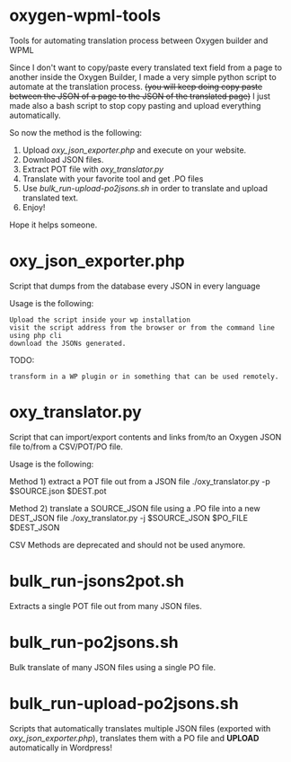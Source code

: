 # oxygen-wpml-tools
Tools for automating translation process between Oxygen builder and WPML

Since I don't want to copy/paste every translated text field from a page to another inside the Oxygen Builder,
I made a very simple python script to automate at the translation process.
~~(you will keep doing copy paste between the JSON of a page to the JSON of the translated page)~~
I just made also a bash script to stop copy pasting and upload everything automatically.

So now the method is the following:
1) Upload _oxy_json_exporter.php_ and execute on your website.
2) Download JSON files.
3) Extract POT file with _oxy_translator.py_
4) Translate with your favorite tool and get .PO files
5) Use _bulk_run-upload-po2jsons.sh_ in order to translate and upload translated text.
6) Enjoy!

Hope it helps someone.

# oxy_json_exporter.php
Script that dumps from the database every JSON in every language 

Usage is the following:

    Upload the script inside your wp installation
    visit the script address from the browser or from the command line using php cli
    download the JSONs generated.

TODO:

    transform in a WP plugin or in something that can be used remotely.

    

# oxy_translator.py
Script that can import/export contents and links from/to an Oxygen JSON file to/from a CSV/POT/PO file.

Usage is the following:

Method 1) extract a POT file out from a JSON file
./oxy_translator.py -p $SOURCE.json $DEST.pot

Method 2) translate a SOURCE_JSON file using a .PO file into a new DEST_JSON file
./oxy_translator.py -j $SOURCE_JSON $PO_FILE $DEST_JSON

CSV Methods are deprecated and should not be used anymore.


# bulk_run-jsons2pot.sh
Extracts a single POT file out from many JSON files.


# bulk_run-po2jsons.sh
Bulk translate of many JSON files using a single PO file.


# bulk_run-upload-po2jsons.sh
Scripts that automatically translates multiple JSON files (exported with _oxy_json_exporter.php_), 
translates them with a PO file and **UPLOAD** automatically in Wordpress!

